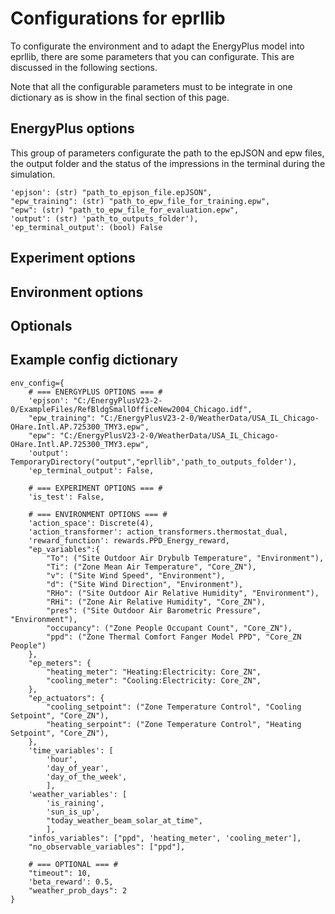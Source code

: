 # Configurations for eprllib

To configurate the environment and to adapt the EnergyPlus model into eprllib,
there are some parameters that you can configurate. This are discussed in the 
following sections.

Note that all the configurable parameters must to be integrate in one dictionary
as is show in the final section of this page.

## EnergyPlus options

This group of parameters configurate the path to the epJSON and epw files,
the output folder and the status of the impressions in the terminal during
the simulation.

    'epjson': (str) "path_to_epjson_file.epJSON",
    "epw_training": (str) "path_to_epw_file_for_training.epw",
    "epw": (str) "path_to_epw_file_for_evaluation.epw",
    'output': (str) 'path_to_outputs_folder'),
    'ep_terminal_output': (bool) False

## Experiment options


## Environment options


## Optionals


## Example config dictionary

```
env_config={
    # === ENERGYPLUS OPTIONS === #
    'epjson': "C:/EnergyPlusV23-2-0/ExampleFiles/RefBldgSmallOfficeNew2004_Chicago.idf",
    "epw_training": "C:/EnergyPlusV23-2-0/WeatherData/USA_IL_Chicago-OHare.Intl.AP.725300_TMY3.epw",
    "epw": "C:/EnergyPlusV23-2-0/WeatherData/USA_IL_Chicago-OHare.Intl.AP.725300_TMY3.epw",
    'output': TemporaryDirectory("output","eprllib",'path_to_outputs_folder'),
    'ep_terminal_output': False,
    
    # === EXPERIMENT OPTIONS === #
    'is_test': False,
    
    # === ENVIRONMENT OPTIONS === #
    'action_space': Discrete(4),
    'action_transformer': action_transformers.thermostat_dual,
    'reward_function': rewards.PPD_Energy_reward,
    "ep_variables":{
        "To": ("Site Outdoor Air Drybulb Temperature", "Environment"),
        "Ti": ("Zone Mean Air Temperature", "Core_ZN"),
        "v": ("Site Wind Speed", "Environment"),
        "d": ("Site Wind Direction", "Environment"),
        "RHo": ("Site Outdoor Air Relative Humidity", "Environment"),
        "RHi": ("Zone Air Relative Humidity", "Core_ZN"),
        "pres": ("Site Outdoor Air Barometric Pressure", "Environment"),
        "occupancy": ("Zone People Occupant Count", "Core_ZN"),
        "ppd": ("Zone Thermal Comfort Fanger Model PPD", "Core_ZN People")
    },
    "ep_meters": {
        "heating_meter": "Heating:Electricity: Core_ZN",
        "cooling_meter": "Cooling:Electricity: Core_ZN",
    },
    "ep_actuators": {
        "cooling_setpoint": ("Zone Temperature Control", "Cooling Setpoint", "Core_ZN"),
        "heating_serpoint": ("Zone Temperature Control", "Heating Setpoint", "Core_ZN"),
    },
    'time_variables': [
        'hour',
        'day_of_year',
        'day_of_the_week',
        ],
    'weather_variables': [
        'is_raining',
        'sun_is_up',
        "today_weather_beam_solar_at_time",
        ],
    "infos_variables": ["ppd", 'heating_meter', 'cooling_meter'],
    "no_observable_variables": ["ppd"],
    
    # === OPTIONAL === #
    "timeout": 10,
    'beta_reward': 0.5,
    "weather_prob_days": 2
}
```
